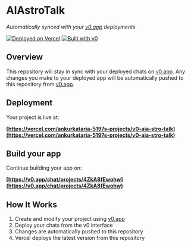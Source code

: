 # AIAstroTalk

*Automatically synced with your [v0.app](https://v0.app) deployments*

[![Deployed on Vercel](https://img.shields.io/badge/Deployed%20on-Vercel-black?style=for-the-badge&logo=vercel)](https://vercel.com/ankurkataria-5197s-projects/v0-aia-stro-talk)
[![Built with v0](https://img.shields.io/badge/Built%20with-v0.app-black?style=for-the-badge)](https://v0.app/chat/projects/4ZkA8fEwohw)

## Overview

This repository will stay in sync with your deployed chats on [v0.app](https://v0.app).
Any changes you make to your deployed app will be automatically pushed to this repository from [v0.app](https://v0.app).

## Deployment

Your project is live at:

**[https://vercel.com/ankurkataria-5197s-projects/v0-aia-stro-talk](https://vercel.com/ankurkataria-5197s-projects/v0-aia-stro-talk)**

## Build your app

Continue building your app on:

**[https://v0.app/chat/projects/4ZkA8fEwohw](https://v0.app/chat/projects/4ZkA8fEwohw)**

## How It Works

1. Create and modify your project using [v0.app](https://v0.app)
2. Deploy your chats from the v0 interface
3. Changes are automatically pushed to this repository
4. Vercel deploys the latest version from this repository
